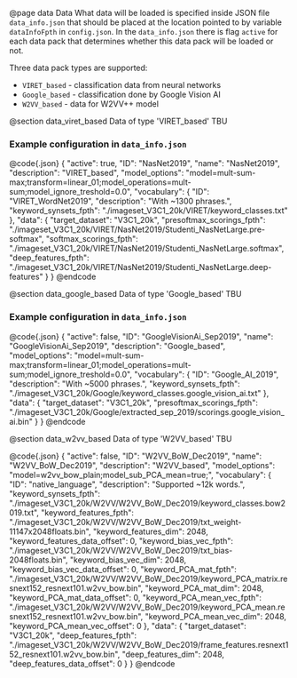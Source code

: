 
@page data Data
What data will be loaded is specified inside JSON file `data_info.json` that should be placed at the location pointed to by variable `dataInfoFpth` in `config.json`. In the `data_info.json` there is flag `active` for each data pack that determines whether this data pack will be loaded or not.

Three data pack types are supported:
- `VIRET_based` - classification data from neural networks
- `Google_based` - classification done by Google Vision AI 
- `W2VV_based` - data for W2VV++ model

@section data_viret_based Data of type 'VIRET_based'
TBU

### Example configuration in `data_info.json`
@code{.json}
{
    "active": true,
    "ID": "NasNet2019",
    "name": "NasNet2019",
    "description": "VIRET_based",
    "model_options": "model=mult-sum-max;transform=linear_01;model_operations=mult-sum;model_ignore_treshold=0.0",
    "vocabulary": {
        "ID": "VIRET_WordNet2019",
        "description": "With ~1300 phrases.",
        "keyword_synsets_fpth": "./imageset_V3C1_20k/VIRET/keyword_classes.txt"
    },
    "data": {
        "target_dataset": "V3C1_20k",
        "presoftmax_scorings_fpth": "./imageset_V3C1_20k/VIRET/NasNet2019/Studenti_NasNetLarge.pre-softmax",
        "softmax_scorings_fpth": "./imageset_V3C1_20k/VIRET/NasNet2019/Studenti_NasNetLarge.softmax",
        "deep_features_fpth": "./imageset_V3C1_20k/VIRET/NasNet2019/Studenti_NasNetLarge.deep-features"
    }
}
@endcode

@section data_google_based Data of type 'Google_based'
TBU

### Example configuration in `data_info.json`
@code{.json}
{
    "active": false,
    "ID": "GoogleVisionAi_Sep2019",
    "name": "GoogleVisionAi_Sep2019",
    "description": "Google_based",
    "model_options": "model=mult-sum-max;transform=linear_01;model_operations=mult-sum;model_ignore_treshold=0.0",
    "vocabulary": {
        "ID": "Google_AI_2019",
        "description": "With ~5000 phrases.",
        "keyword_synsets_fpth": "./imageset_V3C1_20k/Google/keyword_classes.google_vision_ai.txt"
    },
    "data": {
        "target_dataset": "V3C1_20k",
        "presoftmax_scorings_fpth": "./imageset_V3C1_20k/Google/extracted_sep_2019/scorings.google_vision_ai.bin"
    }
}
@endcode

@section data_w2vv_based Data of type 'W2VV_based'
TBU

@code{.json}
{
    "active": false,
    "ID": "W2VV_BoW_Dec2019",
    "name": "W2VV_BoW_Dec2019",
    "description": "W2VV_based",
    "model_options": "model=w2vv_bow_plain;model_sub_PCA_mean=true;",
    "vocabulary": {
        "ID": "native_language",
        "description": "Supported ~12k words.",
        "keyword_synsets_fpth": "./imageset_V3C1_20k/W2VV/W2VV_BoW_Dec2019/keyword_classes.bow2019.txt",
        "keyword_features_fpth": "./imageset_V3C1_20k/W2VV/W2VV_BoW_Dec2019/txt_weight-11147x2048floats.bin",
        "keyword_features_dim": 2048,
        "keyword_features_data_offset": 0,
        "keyword_bias_vec_fpth": "./imageset_V3C1_20k/W2VV/W2VV_BoW_Dec2019/txt_bias-2048floats.bin",
        "keyword_bias_vec_dim": 2048,
        "keyword_bias_vec_data_offset": 0,
        "keyword_PCA_mat_fpth": "./imageset_V3C1_20k/W2VV/W2VV_BoW_Dec2019/keyword_PCA_matrix.resnext152_resnext101.w2vv_bow.bin",
        "keyword_PCA_mat_dim": 2048,
        "keyword_PCA_mat_data_offset": 0,
        "keyword_PCA_mean_vec_fpth": "./imageset_V3C1_20k/W2VV/W2VV_BoW_Dec2019/keyword_PCA_mean.resnext152_resnext101.w2vv_bow.bin",
        "keyword_PCA_mean_vec_dim": 2048,
        "keyword_PCA_mean_vec_offset": 0
    },
    "data": {
        "target_dataset": "V3C1_20k",
        "deep_features_fpth": "./imageset_V3C1_20k/W2VV/W2VV_BoW_Dec2019/frame_features.resnext152_resnext101.w2vv_bow.bin",
        "deep_features_dim": 2048,
        "deep_features_data_offset": 0
    }
}
@endcode